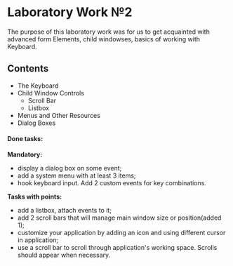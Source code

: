 Laboratory Work №2
==================

The purpose of this laboratory work was for us to get acquainted with advanced form Elements, child windowses, basics of working with Keyboard.

## Contents

  - The Keyboard
  - Child Window Controls
    - Scroll Bar
    - Listbox
  - Menus and Other Resources
  - Dialog Boxes

#### Done tasks:
**Mandatory:**
  - display a dialog box on some event;
  - add a system menu with at least 3 items;
  - hook keyboard input. Add 2 custom events for key combinations.

**Tasks with points:**

  - add a listbox, attach events to it;
  - add 2 scroll bars that will manage main window size or position(added 1);
  - customize your application by adding an icon and using different cursor in application;
  - use a scroll bar to scroll through application's working space. Scrolls should appear when necessary.

